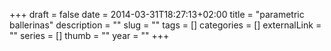 +++ 
draft = false
date = 2014-03-31T18:27:13+02:00
title = "parametric ballerinas"
description = ""
slug = "" 
tags = []
categories = []
externalLink = ""
series = []
thumb = ""
year = ""
+++